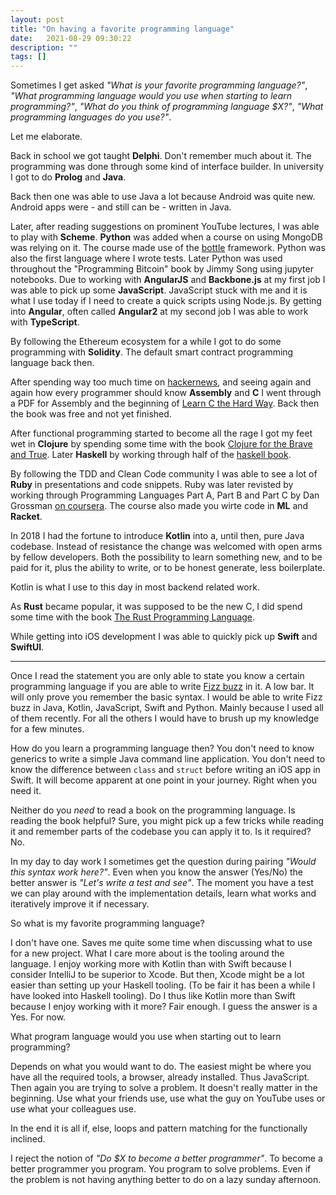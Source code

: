 ```yaml
---
layout: post
title: "On having a favorite programming language"
date:   2021-08-29 09:30:22
description: ""
tags: []
---
```


Sometimes I get asked _"What is your favorite programming language?"_, _"What programming language would you use when starting to learn programming?"_, _"What do you think of programming language $X?"_, _"What programming languages do you use?"_.

Let me elaborate.

Back in school we got taught __Delphi__. Don't remember much about it. The programming was done through some kind of interface builder. In university I got to do __Prolog__ and __Java__.

Back then one was able to use Java a lot because Android was quite new. Android apps were - and still can be - written in Java.

Later, after reading suggestions on prominent YouTube lectures, I was able to play with __Scheme__. __Python__ was added when a course on using MongoDB was relying on it. The course made use of the [bottle](https://bottlepy.org/docs/dev/) framework. Python was also the first language where I wrote tests. Later Python was used throughout the "Programming Bitcoin" book by Jimmy Song using jupyter notebooks. Due to working with __AngularJS__ and __Backbone.js__ at my first job I was able to pick up some __JavaScript__. JavaScript stuck with me and it is what I use today if I need to create a quick scripts using Node.js. By getting into __Angular__, often called __Angular2__ at my second job I was able to work with __TypeScript__. 

By following the Ethereum ecosystem for a while I got to do some programming with __Solidity__. The default smart contract programming language back then.

After spending way too much time on [hackernews](https://news.ycombinator.com/), and seeing again and again how every programmer should know __Assembly__ and __C__ I went through a PDF for Assembly and the beginning of [Learn C the Hard Way](https://learncodethehardway.org/c/). Back then the book was free and not yet finished.

After functional programming started to become all the rage I got my feet wet in __Clojure__ by spending some time with the book [Clojure for the Brave and True](https://www.braveclojure.com/clojure-for-the-brave-and-true/). Later __Haskell__ by working through half of the [haskell book](https://haskellbook.com/).

By following the TDD and Clean Code community I was able to see a lot of __Ruby__ in presentations and code snippets. Ruby was later revisted by working through Programming Languages Part A, Part B and Part C by Dan Grossman [on coursera](https://www.coursera.org/learn/programming-languages). The course also made you wirte code in __ML__ and __Racket__.

In 2018 I had the fortune to introduce __Kotlin__ into a, until then, pure Java codebase. Instead of resistance the change was welcomed with open arms by fellow developers. Both the possibility to learn something new, and to be paid for it, plus the ability to write, or to be honest generate, less boilerplate.

Kotlin is what I use to this day in most backend related work.

As __Rust__ became popular, it was supposed to be the new C, I did spend some time with the book [The Rust Programming Language](https://doc.rust-lang.org/book/).

While getting into iOS development I was able to quickly pick up __Swift__ and __SwiftUI__.

<hr>

Once I read the statement you are only able to state you know a certain programming language if you are able to write [Fizz buzz](https://en.wikipedia.org/wiki/Fizz_buzz) in it. A low bar. It will only prove you remember the basic syntax. I would be able to write Fizz buzz in Java, Kotlin, JavaScript, Swift and Python. Mainly because I used all of them recently. For all the others I would have to brush up my knowledge for a few minutes.

How do you learn a programming language then? You don't need to know generics to write a simple Java command line application. You don't need to know the difference between `class` and `struct` before writing an iOS app in Swift. It will become apparent at one point in your journey. Right when you need it.

Neither do you _need_ to read a book on the programming language. Is reading the book helpful? Sure, you might pick up a few tricks while reading it and remember parts of the codebase you can apply it to. Is it required? No.

In my day to day work I sometimes get the question during pairing _"Would this syntax work here?"_. Even when you know the answer (Yes/No) the better answer is _"Let's write a test and see"_. The moment you have a test we can play around with the implementation details, learn what works and iteratively improve it if necessary.

So what is my favorite programming language?

I don't have one. Saves me quite some time when discussing what to use for a new project. What I care more about is the tooling around the language. I enjoy working more with Kotlin than with Swift because I consider IntelliJ to be superior to Xcode. But then, Xcode might be a lot easier than setting up your Haskell tooling. (To be fair it has been a while I have looked into Haskell tooling). Do I thus like Kotlin more than Swift because I enjoy working with it more? Fair enough. I guess the answer is a Yes. For now.

What program language would you use when starting out to learn programming?

Depends on what you would want to do. The easiest might be where you have all the required tools, a browser, already installed. Thus JavaScript. Then again you are trying to solve a problem. It doesn't really matter in the beginning. Use what your friends use, use what the guy on YouTube uses or use what your colleagues use.

In the end it is all if, else, loops and pattern matching for the functionally inclined.

I reject the notion of _"Do $X to become a better programmer"_. To become a better programmer you program. You program to solve problems. Even if the problem is not having anything better to do on a lazy sunday afternoon.


